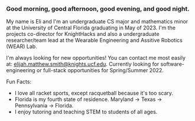### Good morning, good afternoon, good evening, and good night.

My name is Eli and I'm an undergraduate CS major and mathematics minor at the University of Central Florida graduating in May of 2023.
I'm the projects co-director for KnightHacks and also a undergraduate researcher/team lead at the Wearable Engineering and Assitive Robotics (WEAR) Lab.

I'm always looking for new opportunities! You can contact me most easily at: elijah.matthew.smith@knights.ucf.edu.
Currently looking for software-engineering or full-stack opportunities for Spring/Summer 2022.

Fun Facts:
- I love all racket sports, except racquetball because it's too scary.
- Florida is my fourth state of residence. Maryland -> Texas -> Pennsylvania -> Florida.
- I enjoy tutoring and teaching STEM to students of all ages.

<!--
**ElijahMSmith/ElijahMSmith** is a ✨ _special_ ✨ repository because its `README.md` (this file) appears on your GitHub profile.

Here are some ideas to get you started:

- 🔭 I’m currently working on ...
- 🌱 I’m currently learning ...
- 👯 I’m looking to collaborate on ...
- 🤔 I’m looking for help with ...
- 💬 Ask me about ...
- 📫 How to reach me: ...
- 😄 Pronouns: ...
- ⚡ Fun fact: ...
-->
